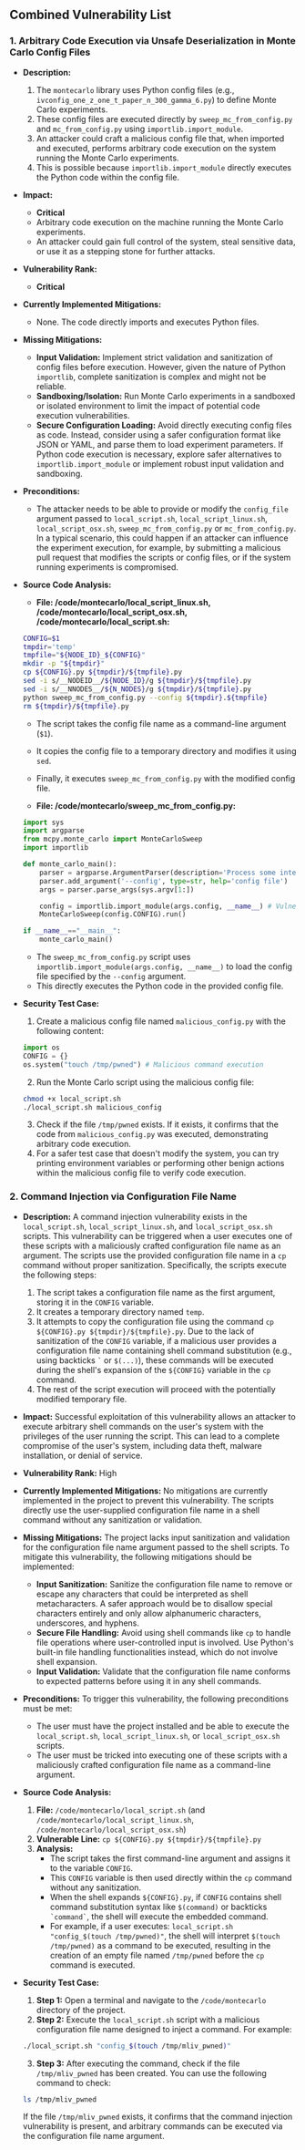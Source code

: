 ## Combined Vulnerability List

### 1. Arbitrary Code Execution via Unsafe Deserialization in Monte Carlo Config Files

- **Description:**
    1. The `montecarlo` library uses Python config files (e.g., `ivconfig_one_z_one_t_paper_n_300_gamma_6.py`) to define Monte Carlo experiments.
    2. These config files are executed directly by `sweep_mc_from_config.py` and `mc_from_config.py` using `importlib.import_module`.
    3. An attacker could craft a malicious config file that, when imported and executed, performs arbitrary code execution on the system running the Monte Carlo experiments.
    4. This is possible because `importlib.import_module` directly executes the Python code within the config file.

- **Impact:**
    - **Critical**
    - Arbitrary code execution on the machine running the Monte Carlo experiments.
    - An attacker could gain full control of the system, steal sensitive data, or use it as a stepping stone for further attacks.

- **Vulnerability Rank:**
    - **Critical**

- **Currently Implemented Mitigations:**
    - None. The code directly imports and executes Python files.

- **Missing Mitigations:**
    - **Input Validation:** Implement strict validation and sanitization of config files before execution. However, given the nature of Python `importlib`, complete sanitization is complex and might not be reliable.
    - **Sandboxing/Isolation:** Run Monte Carlo experiments in a sandboxed or isolated environment to limit the impact of potential code execution vulnerabilities.
    - **Secure Configuration Loading:** Avoid directly executing config files as code. Instead, consider using a safer configuration format like JSON or YAML, and parse them to load experiment parameters. If Python code execution is necessary, explore safer alternatives to `importlib.import_module` or implement robust input validation and sandboxing.

- **Preconditions:**
    - The attacker needs to be able to provide or modify the `config_file` argument passed to `local_script.sh`, `local_script_linux.sh`, `local_script_osx.sh`, `sweep_mc_from_config.py` or `mc_from_config.py`. In a typical scenario, this could happen if an attacker can influence the experiment execution, for example, by submitting a malicious pull request that modifies the scripts or config files, or if the system running experiments is compromised.

- **Source Code Analysis:**
    - **File: /code/montecarlo/local_script_linux.sh, /code/montecarlo/local_script_osx.sh, /code/montecarlo/local_script.sh:**
    ```bash
    CONFIG=$1
    tmpdir='temp'
    tmpfile="${NODE_ID}_${CONFIG}"
    mkdir -p "${tmpdir}"
    cp ${CONFIG}.py ${tmpdir}/${tmpfile}.py
    sed -i s/__NODEID__/${NODE_ID}/g ${tmpdir}/${tmpfile}.py
    sed -i s/__NNODES__/${N_NODES}/g ${tmpdir}/${tmpfile}.py
    python sweep_mc_from_config.py --config ${tmpdir}.${tmpfile}
    rm ${tmpdir}/${tmpfile}.py
    ```
    - The script takes the config file name as a command-line argument (`$1`).
    - It copies the config file to a temporary directory and modifies it using `sed`.
    - Finally, it executes `sweep_mc_from_config.py` with the modified config file.

    - **File: /code/montecarlo/sweep_mc_from_config.py:**
    ```python
    import sys
    import argparse
    from mcpy.monte_carlo import MonteCarloSweep
    import importlib

    def monte_carlo_main():
        parser = argparse.ArgumentParser(description='Process some integers.')
        parser.add_argument('--config', type=str, help='config file')
        args = parser.parse_args(sys.argv[1:])

        config = importlib.import_module(args.config, __name__) # Vulnerable line
        MonteCarloSweep(config.CONFIG).run()

    if __name__=="__main__":
        monte_carlo_main()
    ```
    - The `sweep_mc_from_config.py` script uses `importlib.import_module(args.config, __name__)` to load the config file specified by the `--config` argument.
    - This directly executes the Python code in the provided config file.

- **Security Test Case:**
    1. Create a malicious config file named `malicious_config.py` with the following content:
    ```python
    import os
    CONFIG = {}
    os.system("touch /tmp/pwned") # Malicious command execution
    ```
    2. Run the Monte Carlo script using the malicious config file:
    ```bash
    chmod +x local_script.sh
    ./local_script.sh malicious_config
    ```
    3. Check if the file `/tmp/pwned` exists. If it exists, it confirms that the code from `malicious_config.py` was executed, demonstrating arbitrary code execution.
    4. For a safer test case that doesn't modify the system, you can try printing environment variables or performing other benign actions within the malicious config file to verify code execution.

### 2. Command Injection via Configuration File Name

- **Description:**
    A command injection vulnerability exists in the `local_script.sh`, `local_script_linux.sh`, and `local_script_osx.sh` scripts. This vulnerability can be triggered when a user executes one of these scripts with a maliciously crafted configuration file name as an argument. The scripts use the provided configuration file name in a `cp` command without proper sanitization. Specifically, the scripts execute the following steps:
    1. The script takes a configuration file name as the first argument, storing it in the `CONFIG` variable.
    2. It creates a temporary directory named `temp`.
    3. It attempts to copy the configuration file using the command `cp ${CONFIG}.py ${tmpdir}/${tmpfile}.py`. Due to the lack of sanitization of the `CONFIG` variable, if a malicious user provides a configuration file name containing shell command substitution (e.g., using backticks `` ` `` or `$(...)`), these commands will be executed during the shell's expansion of the `${CONFIG}` variable in the `cp` command.
    4. The rest of the script execution will proceed with the potentially modified temporary file.

- **Impact:**
    Successful exploitation of this vulnerability allows an attacker to execute arbitrary shell commands on the user's system with the privileges of the user running the script. This can lead to a complete compromise of the user's system, including data theft, malware installation, or denial of service.

- **Vulnerability Rank:** High

- **Currently Implemented Mitigations:**
    No mitigations are currently implemented in the project to prevent this vulnerability. The scripts directly use the user-supplied configuration file name in a shell command without any sanitization or validation.

- **Missing Mitigations:**
    The project lacks input sanitization and validation for the configuration file name argument passed to the shell scripts. To mitigate this vulnerability, the following mitigations should be implemented:
    - **Input Sanitization:** Sanitize the configuration file name to remove or escape any characters that could be interpreted as shell metacharacters. A safer approach would be to disallow special characters entirely and only allow alphanumeric characters, underscores, and hyphens.
    - **Secure File Handling:** Avoid using shell commands like `cp` to handle file operations where user-controlled input is involved. Use Python's built-in file handling functionalities instead, which do not involve shell expansion.
    - **Input Validation:** Validate that the configuration file name conforms to expected patterns before using it in any shell commands.

- **Preconditions:**
    To trigger this vulnerability, the following preconditions must be met:
    - The user must have the project installed and be able to execute the `local_script.sh`, `local_script_linux.sh`, or `local_script_osx.sh` scripts.
    - The user must be tricked into executing one of these scripts with a maliciously crafted configuration file name as a command-line argument.

- **Source Code Analysis:**
    1. **File:** `/code/montecarlo/local_script.sh` (and `/code/montecarlo/local_script_linux.sh`, `/code/montecarlo/local_script_osx.sh`)
    2. **Vulnerable Line:** `cp ${CONFIG}.py ${tmpdir}/${tmpfile}.py`
    3. **Analysis:**
        - The script takes the first command-line argument and assigns it to the variable `CONFIG`.
        - This `CONFIG` variable is then used directly within the `cp` command without any sanitization.
        - When the shell expands `${CONFIG}.py`, if `CONFIG` contains shell command substitution syntax like `$(command)` or backticks `` `command` ``, the shell will execute the embedded command.
        - For example, if a user executes: `local_script.sh "config_$(touch /tmp/pwned)"`, the shell will interpret `$(touch /tmp/pwned)` as a command to be executed, resulting in the creation of an empty file named `/tmp/pwned` before the `cp` command is executed.

- **Security Test Case:**
    1. **Step 1:** Open a terminal and navigate to the `/code/montecarlo` directory of the project.
    2. **Step 2:** Execute the `local_script.sh` script with a malicious configuration file name designed to inject a command. For example:
    ```bash
    ./local_script.sh "config_$(touch /tmp/mliv_pwned)"
    ```
    3. **Step 3:** After executing the command, check if the file `/tmp/mliv_pwned` has been created. You can use the following command to check:
    ```bash
    ls /tmp/mliv_pwned
    ```
    If the file `/tmp/mliv_pwned` exists, it confirms that the command injection vulnerability is present, and arbitrary commands can be executed via the configuration file name argument.